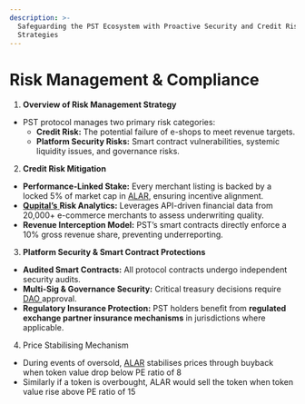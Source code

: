 ```yaml
---
description: >-
  Safeguarding the PST Ecosystem with Proactive Security and Credit Risk
  Strategies
---
```


# Risk Management & Compliance

1. **Overview of Risk Management Strategy**

* PST protocol manages two primary risk categories:
  * **Credit Risk:** The potential failure of e-shops to meet revenue targets.
  * **Platform Security Risks:** Smart contract vulnerabilities, systemic liquidity issues, and governance risks.

2. **Credit Risk Mitigation**

* **Performance-Linked Stake:** Every merchant listing is backed by a locked 5% of market cap in [ALAR](<../README (2).md#automated-liquidity-assurance-reserve-alar>), ensuring incentive alignment.
* [**Qupital’s** ](<../README (2).md#qupital>)**Risk Analytics:** Leverages API-driven financial data from 20,000+ e-commerce merchants to assess underwriting quality.
* **Revenue Interception Model:** PST’s smart contracts directly enforce a 10% gross revenue share, preventing underreporting.

3. **Platform Security & Smart Contract Protections**

* **Audited Smart Contracts:** All protocol contracts undergo independent security audits.
* **Multi-Sig & Governance Security:** Critical treasury decisions require [DAO ](<../README (2).md#dao-decentralized-autonomous-organization>)approval.
* **Regulatory Insurance Protection:** PST holders benefit from **regulated exchange partner insurance mechanisms** in jurisdictions where applicable.

4. Price Stabilising Mechanism

* During events of oversold, [ALAR](<../README (2).md#automated-liquidity-assurance-reserve-alar>) stabilises prices through buyback when token value drop below PE ratio of 8
* Similarly if a token is overbought, ALAR would sell the token when token value rise above PE ratio of 15
